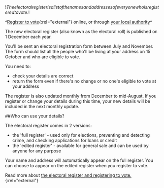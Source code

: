 $!The electoral register is a list of the names and addresses of everyone who is registered to vote.$!

^[Register to vote](http://www.aboutmyvote.co.uk/ "register to vote"){:rel="external"} online, or through [your local authority](/register-to-vote "Register to vote through your local authority")^

The new electoral register (also known as the electoral roll) is published on 1 December each year.

You'll be sent an electoral registration form between July and November. The form should list all the people who'll be living at your address on 15 October and who are eligible to vote.

You need to:

- check your details are correct
- return the form even if there's no change or no one's eligible to vote at your address

The register is also updated monthly from December to mid-August. If you register or change your details during this time, your new details will be included in the next monthly update.

##Who can use your details?

The electoral register comes in 2 versions:

- the 'full register'  - used only for elections, preventing and detecting crime, and checking applications for loans or credit
- the 'edited register' - available for general sale and can be used by anyone for any purpose

Your name and address will automatically appear on the full register. You can choose to appear on the edited register when you register to vote.

Read more about [the electoral register and registering to vote.](http://www.aboutmyvote.co.uk/default.aspx "the electoral register and registering to vote"){:rel="external"}

